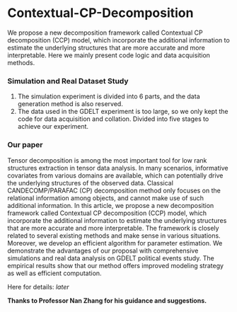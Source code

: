 # Contextual-CP-Decomposition
We propose a new decomposition framework called Contextual CP decomposition (CCP) model, which incorporate the additional information to estimate the underlying structures that are more accurate and more interpretable. Here we mainly present code logic and data acquisition methods.

### Simulation and Real Dataset Study

1. The simulation experiment is divided into 6 parts, and the data generation method is also reserved.
2. The data used in the GDELT experiment is too large, so we only kept the code for data acquisition and collation. Divided into five stages to achieve our experiment.


### Our paper
Tensor decomposition is among the most important tool for low rank structures extraction in tensor data analysis.
In many scenarios, informative covariates from various domains are available, which can potentially drive the underlying structures of the observed data.
Classical CANDECOMP/PARAFAC (CP) decomposition method only focuses on the relational information among objects, and cannot make use of such additional information.
In this article, we propose a new decomposition framework called Contextual CP decomposition (CCP) model, which incorporate the additional information to estimate the underlying structures that are more accurate and more interpretable.
The framework is closely related to several existing methods and make sense in various situations.
Moreover, we develop an efficient algorithm for parameter estimation. 
We demonstrate the advantages of our proposal with comprehensive simulations and real data analysis on GDELT political events study.
The empirical results show that our method offers improved modeling strategy as well as efficient computation.

Here for details: *later*

**Thanks to Professor Nan Zhang for his guidance and suggestions.** 
